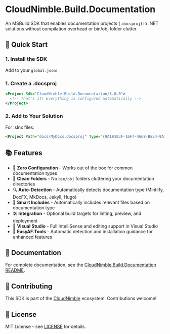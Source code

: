 # CloudNimble.Build.Documentation

An MSBuild SDK that enables documentation projects (`.docsproj`) in .NET solutions without compilation overhead or bin/obj folder clutter.

## 🚀 Quick Start

### 1. Install the SDK

Add to your `global.json`:
<!--
```json
{
  "msbuild-sdks": {
    "CloudNimble.Build.Documentation": "3.0.0"
  }
}
```-->
### 1. Create a .docsproj

```xml
<Project Sdk="CloudNimble.Build.Documentation/3.0.0">
  <!-- That's it! Everything is configured automatically -->
</Project>
```

### 2. Add to Your Solution

For .slnx files:
```xml
<Project Path="docs/MyDocs.docsproj" Type="{9A19103F-16F7-4668-BE54-9A1E7A4F7556}" projectTypeName="SharedProject" />
```

## 📚 Features

- 🚀 **Zero Configuration** - Works out of the box for common documentation types
- 📁 **Clean Folders** - No `bin/obj` folders cluttering your documentation directories  
- 🔍 **Auto-Detection** - Automatically detects documentation type (Mintlify, DocFX, MkDocs, Jekyll, Hugo)
- 📝 **Smart Includes** - Automatically includes relevant files based on documentation type
- 🛠️ **Integration** - Optional build targets for linting, preview, and deployment
- 🎯 **Visual Studio** - Full IntelliSense and editing support in Visual Studio
- 🔧 **EasyAF.Tools** - Automatic detection and installation guidance for enhanced features

## 📖 Documentation

For complete documentation, see the [CloudNimble.Build.Documentation README](CloudNimble.Build.Documentation/README.md).

## 🤝 Contributing

This SDK is part of the [CloudNimble](https://github.com/CloudNimble) ecosystem. Contributions welcome!

## 📄 License

MIT License - see [LICENSE](LICENSE) for details.